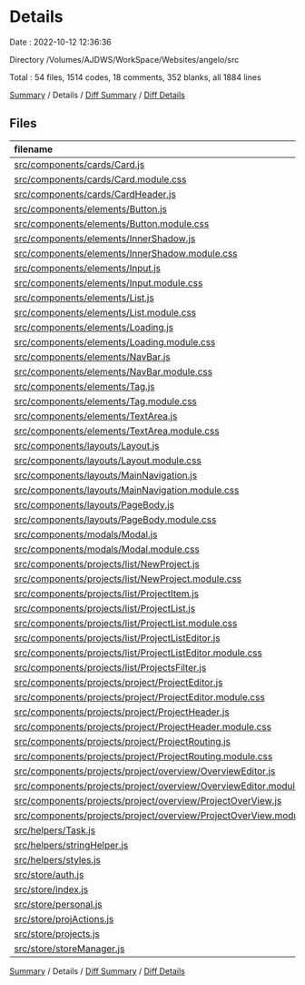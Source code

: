 # Details

Date : 2022-10-12 12:36:36

Directory /Volumes/AJDWS/WorkSpace/Websites/angelo/src

Total : 54 files,  1514 codes, 18 comments, 352 blanks, all 1884 lines

[Summary](results.md) / Details / [Diff Summary](diff.md) / [Diff Details](diff-details.md)

## Files
| filename | language | code | comment | blank | total |
| :--- | :--- | ---: | ---: | ---: | ---: |
| [src/components/cards/Card.js](/src/components/cards/Card.js) | JavaScript | 12 | 0 | 4 | 16 |
| [src/components/cards/Card.module.css](/src/components/cards/Card.module.css) | CSS | 32 | 2 | 8 | 42 |
| [src/components/cards/CardHeader.js](/src/components/cards/CardHeader.js) | JavaScript | 22 | 0 | 6 | 28 |
| [src/components/elements/Button.js](/src/components/elements/Button.js) | JavaScript | 12 | 0 | 4 | 16 |
| [src/components/elements/Button.module.css](/src/components/elements/Button.module.css) | CSS | 75 | 0 | 17 | 92 |
| [src/components/elements/InnerShadow.js](/src/components/elements/InnerShadow.js) | JavaScript | 8 | 1 | 3 | 12 |
| [src/components/elements/InnerShadow.module.css](/src/components/elements/InnerShadow.module.css) | CSS | 10 | 1 | 1 | 12 |
| [src/components/elements/Input.js](/src/components/elements/Input.js) | JavaScript | 12 | 0 | 5 | 17 |
| [src/components/elements/Input.module.css](/src/components/elements/Input.module.css) | CSS | 19 | 0 | 7 | 26 |
| [src/components/elements/List.js](/src/components/elements/List.js) | JavaScript | 8 | 0 | 3 | 11 |
| [src/components/elements/List.module.css](/src/components/elements/List.module.css) | CSS | 7 | 0 | 2 | 9 |
| [src/components/elements/Loading.js](/src/components/elements/Loading.js) | JavaScript | 5 | 0 | 2 | 7 |
| [src/components/elements/Loading.module.css](/src/components/elements/Loading.module.css) | CSS | 16 | 0 | 6 | 22 |
| [src/components/elements/NavBar.js](/src/components/elements/NavBar.js) | JavaScript | 39 | 0 | 8 | 47 |
| [src/components/elements/NavBar.module.css](/src/components/elements/NavBar.module.css) | CSS | 71 | 1 | 17 | 89 |
| [src/components/elements/Tag.js](/src/components/elements/Tag.js) | JavaScript | 5 | 0 | 3 | 8 |
| [src/components/elements/Tag.module.css](/src/components/elements/Tag.module.css) | CSS | 9 | 0 | 3 | 12 |
| [src/components/elements/TextArea.js](/src/components/elements/TextArea.js) | JavaScript | 12 | 0 | 4 | 16 |
| [src/components/elements/TextArea.module.css](/src/components/elements/TextArea.module.css) | CSS | 11 | 0 | 5 | 16 |
| [src/components/layouts/Layout.js](/src/components/layouts/Layout.js) | JavaScript | 12 | 0 | 4 | 16 |
| [src/components/layouts/Layout.module.css](/src/components/layouts/Layout.module.css) | CSS | 5 | 0 | 2 | 7 |
| [src/components/layouts/MainNavigation.js](/src/components/layouts/MainNavigation.js) | JavaScript | 91 | 2 | 14 | 107 |
| [src/components/layouts/MainNavigation.module.css](/src/components/layouts/MainNavigation.module.css) | CSS | 35 | 0 | 8 | 43 |
| [src/components/layouts/PageBody.js](/src/components/layouts/PageBody.js) | JavaScript | 5 | 0 | 2 | 7 |
| [src/components/layouts/PageBody.module.css](/src/components/layouts/PageBody.module.css) | CSS | 9 | 0 | 6 | 15 |
| [src/components/modals/Modal.js](/src/components/modals/Modal.js) | JavaScript | 11 | 0 | 3 | 14 |
| [src/components/modals/Modal.module.css](/src/components/modals/Modal.module.css) | CSS | 24 | 0 | 4 | 28 |
| [src/components/projects/list/NewProject.js](/src/components/projects/list/NewProject.js) | JavaScript | 94 | 0 | 14 | 108 |
| [src/components/projects/list/NewProject.module.css](/src/components/projects/list/NewProject.module.css) | CSS | 37 | 0 | 6 | 43 |
| [src/components/projects/list/ProjectItem.js](/src/components/projects/list/ProjectItem.js) | JavaScript | 64 | 0 | 12 | 76 |
| [src/components/projects/list/ProjectList.js](/src/components/projects/list/ProjectList.js) | JavaScript | 27 | 0 | 8 | 35 |
| [src/components/projects/list/ProjectList.module.css](/src/components/projects/list/ProjectList.module.css) | CSS | 64 | 7 | 16 | 87 |
| [src/components/projects/list/ProjectListEditor.js](/src/components/projects/list/ProjectListEditor.js) | JavaScript | 84 | 2 | 19 | 105 |
| [src/components/projects/list/ProjectListEditor.module.css](/src/components/projects/list/ProjectListEditor.module.css) | CSS | 12 | 0 | 2 | 14 |
| [src/components/projects/list/ProjectsFilter.js](/src/components/projects/list/ProjectsFilter.js) | JavaScript | 4 | 0 | 2 | 6 |
| [src/components/projects/project/ProjectEditor.js](/src/components/projects/project/ProjectEditor.js) | JavaScript | 57 | 0 | 7 | 64 |
| [src/components/projects/project/ProjectEditor.module.css](/src/components/projects/project/ProjectEditor.module.css) | CSS | 13 | 0 | 4 | 17 |
| [src/components/projects/project/ProjectHeader.js](/src/components/projects/project/ProjectHeader.js) | JavaScript | 19 | 0 | 4 | 23 |
| [src/components/projects/project/ProjectHeader.module.css](/src/components/projects/project/ProjectHeader.module.css) | CSS | 8 | 0 | 1 | 9 |
| [src/components/projects/project/ProjectRouting.js](/src/components/projects/project/ProjectRouting.js) | JavaScript | 19 | 0 | 5 | 24 |
| [src/components/projects/project/ProjectRouting.module.css](/src/components/projects/project/ProjectRouting.module.css) | CSS | 30 | 1 | 5 | 36 |
| [src/components/projects/project/overview/OverviewEditor.js](/src/components/projects/project/overview/OverviewEditor.js) | JavaScript | 7 | 0 | 3 | 10 |
| [src/components/projects/project/overview/OverviewEditor.module.css](/src/components/projects/project/overview/OverviewEditor.module.css) | CSS | 0 | 0 | 1 | 1 |
| [src/components/projects/project/overview/ProjectOverView.js](/src/components/projects/project/overview/ProjectOverView.js) | JavaScript | 33 | 0 | 7 | 40 |
| [src/components/projects/project/overview/ProjectOverView.module.css](/src/components/projects/project/overview/ProjectOverView.module.css) | CSS | 61 | 0 | 13 | 74 |
| [src/helpers/Task.js](/src/helpers/Task.js) | JavaScript | 5 | 0 | 1 | 6 |
| [src/helpers/stringHelper.js](/src/helpers/stringHelper.js) | JavaScript | 24 | 0 | 5 | 29 |
| [src/helpers/styles.js](/src/helpers/styles.js) | JavaScript | 9 | 0 | 4 | 13 |
| [src/store/auth.js](/src/store/auth.js) | JavaScript | 60 | 0 | 14 | 74 |
| [src/store/index.js](/src/store/index.js) | JavaScript | 12 | 0 | 3 | 15 |
| [src/store/personal.js](/src/store/personal.js) | JavaScript | 13 | 0 | 5 | 18 |
| [src/store/projActions.js](/src/store/projActions.js) | JavaScript | 107 | 0 | 22 | 129 |
| [src/store/projects.js](/src/store/projects.js) | JavaScript | 61 | 0 | 14 | 75 |
| [src/store/storeManager.js](/src/store/storeManager.js) | JavaScript | 13 | 1 | 4 | 18 |

[Summary](results.md) / Details / [Diff Summary](diff.md) / [Diff Details](diff-details.md)